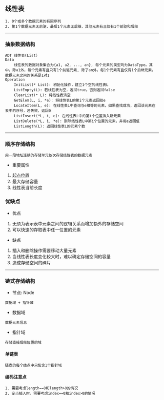 ## 线性表
```text
1. 0个或多个数据元素的有限序列
2. 第1个数据元素无前驱，最后1个元素无后继，其他元素有且仅有1个前驱和后继
```
---
### 抽象数据结构
```text
ADT 线性表(List)
Data
    线性表的数据对象集合为{a1, a2, ..., an}, 每个元素的类型均为DataType。其中，除a1外，每个元素有且只有1个前驱元素, 除了an外，每1个元素有且仅有1个后继元素。数据元素之间的关系是1对1
Operation
    InitList(* List): 初始化操作，建立1个空的线性表L
    ListEmpty(L): 若线性表为空，返回true，否则返回false
    ClearList(* L): 将线性表清空
    GetElem(L, i, *e): 将线性表L的第i个元素返回给e
    LocateItem(L, e): 在线性表L中查询与e相等的元素，如果查找成功，返回该元素在表中的序号，若失败，返回0
    ListInsert(*L, i, e): 在线性表L中的第i个位置插入新元素
    ListDelete(*L, i, *e): 删除线性表L中第i个位置的元素，并用e返回值
    ListLength(L): 返回线性表L的元素个数
```
---
### 顺序存储结构
```text
用一段地址连续的存储单元依次存储线性表的数据元素
```
- 重要属性
1. 起点位置
2. 最大存储容量
3. 线性表当前长度

### 优缺点
- 优点
1. 无须为表示表中元素之间的逻辑关系而增加额外的存储空间
2. 可以快速的存取表中任一位置的元素
- 缺点
1. 插入和删除操作需要移动大量元素
2. 当线性表长度变化较大时，难以确定存储空间的容量
3. 造成存储空间的碎片
---
### 链式存储结构
- 节点: Node
```text
数据域 + 指针域
```
- 数据域
```text
数据元素信息
```
- 指针域
```text
存储直接后继位置的域
```
#### 单链表
```text
链表的每个结点中只包含1个指针域
```

#### 编码注意点
```text
1. 需要考虑length==0和length>0的情况
2. 定点插入时，需要考虑index==0和index>0的情况
```